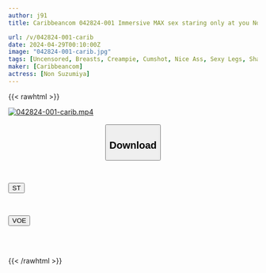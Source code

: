 ```yaml
---
author: j91
title: Caribbeancom 042824-001 Immersive MAX sex staring only at you Non Suzumiya

url: /v/042824-001-carib
date: 2024-04-29T00:10:00Z
image: "042824-001-carib.jpg"
tags: [Uncensored, Breasts, Creampie, Cumshot, Nice Ass, Sexy Legs, Shaved, Slender]
maker: [Caribbeancom]
actress: [Non Suzumiya]
---
```



{{< rawhtml >}}

<div class="video" data-videoid="vzOPJjG4ZKH4Xbl">
    <a href="javascript:;">
        <img src="/v/042824-001-carib/042824-001-carib.jpg" width="WIDTH" height="HEIGHT" alt="042824-001-carib.mp4" loading="lazy">
    </a>
</div>

<script type="text/javascript" src="https://j91.asia/asset/on-demand-st.js"></script>

<br>
  <link rel="stylesheet" href="https://j91.asia/asset/bs5.css">
  
  <center>
  <button class="btn btn-primary" type="button" data-bs-toggle="collapse" data-bs-target=".multi-collapse" aria-expanded="false" aria-controls="multiCollapseExample1 multiCollapseExample2"><h2>Download</h2></button></center>
</p>
<div class="row">
  <div class="col">
    <div class="collapse multi-collapse" id="multiCollapseExample1">
      <div class="card card-body">
	      	      <br>
<div class="buttons">  
<p><a href="https://streamtape.to/v/vzOPJjG4ZKH4Xbl" target="_blank"><button class="btn-hover color-3"><i class="fa fa-download"></i> ST</button></a></p></div>
    </div>
  </div>
</div>
  <div class="col">
    <div class="collapse multi-collapse" id="multiCollapseExample2">
      <div class="card card-body">
	      <br>
<div class="buttons">
<p><a href="https://voe.sx/h6cahzo9xc2w" target="_blank"><button class="btn-hover color-8"><i class="fa fa-download"></i> VOE</button></a></p></div>
<br><br>
      </div>
    </div>
  </div>
</div>

{{< /rawhtml >}}
